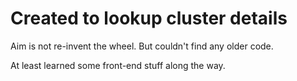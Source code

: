 # Created to lookup cluster details

Aim is not re-invent the wheel. But couldn't find any older code.

At least learned some front-end stuff along the way. 